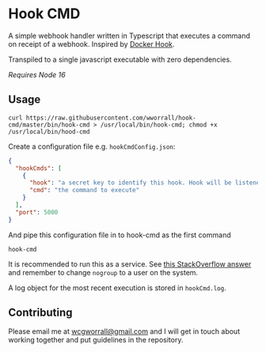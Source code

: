 # Hook CMD

A simple webhook handler written in Typescript that executes a command on receipt of a webhook. Inspired by [Docker Hook](https://github.com/schickling/docker-hook).

Transpiled to a single javascript executable with zero dependencies.

_Requires Node 16_

## Usage

```console
curl https://raw.githubusercontent.com/wworrall/hook-cmd/master/bin/hook-cmd > /usr/local/bin/hook-cmd; chmod +x /usr/local/bin/hood-cmd
```

Create a configuration file e.g. `hookCmdConfig.json`:

```json
{
  "hookCmds": [
    {
      "hook": "a secret key to identify this hook. Hook will be listened for at http://localhost:<port>/<hook>",
      "cmd": "the command to execute"
    }
  ],
  "port": 5000
}
```

And pipe this configuration file in to hook-cmd as the first command

```
hook-cmd
```

It is recommended to run this as a service. See [this StackOverflow answer](https://stackoverflow.com/questions/4018154/how-do-i-run-a-node-js-app-as-a-background-service/29042953#29042953) and remember to change `nogroup` to a user on the system.

A log object for the most recent execution is stored in `hookCmd.log`.

## Contributing

Please email me at wcgworrall@gmail.com and I will get in touch about working together and put guidelines in the repository.

